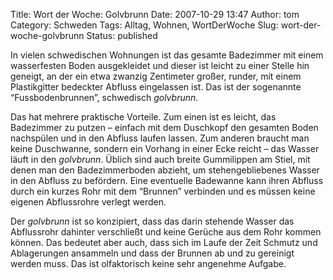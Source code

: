 Title: Wort der Woche: Golvbrunn
Date: 2007-10-29 13:47
Author: tom
Category: Schweden
Tags: Alltag, Wohnen, WortDerWoche
Slug: wort-der-woche-golvbrunn
Status: published

In vielen schwedischen Wohnungen ist das gesamte Badezimmer mit einem
wasserfesten Boden ausgekleidet und dieser ist leicht zu einer Stelle
hin geneigt, an der ein etwa zwanzig Zentimeter großer, runder, mit
einem Plastikgitter bedeckter Abfluss eingelassen ist. Das ist der
sogenannte “Fussbodenbrunnen”, schwedisch *golvbrunn*.

Das hat mehrere praktische Vorteile. Zum einen ist es leicht, das
Badezimmer zu putzen – einfach mit dem Duschkopf den gesamten Boden
nachspülen und in den Abfluss laufen lassen. Zum anderen braucht man
keine Duschwanne, sondern ein Vorhang in einer Ecke reicht – das Wasser
läuft in den *golvbrunn*. Üblich sind auch breite Gummilippen am Stiel,
mit denen man den Badezimmerboden abzieht, um stehengebliebenes Wasser
in den Abfluss zu befördern. Eine eventuelle Badewanne kann ihren
Abfluss durch ein kurzes Rohr mit dem “Brunnen” verbinden und es müssen
keine eigenen Abflussrohre verlegt werden.

Der *golvbrunn* ist so konzipiert, dass das darin stehende Wasser das
Abflussrohr dahinter verschließt und keine Gerüche aus dem Rohr kommen
können. Das bedeutet aber auch, dass sich im Laufe der Zeit Schmutz und
Ablagerungen ansammeln und dass der Brunnen ab und zu gereinigt werden
muss. Das ist olfaktorisch keine sehr angenehme Aufgabe.

